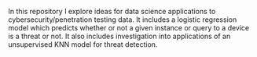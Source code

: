 In this repository I explore ideas for data science applications to cybersecurity/penetration testing data. It includes a logistic regression model which predicts whether or not a given instance or query to a device
is a threat or not. It also includes investigation into applications of an unsupervised KNN model for threat detection.
